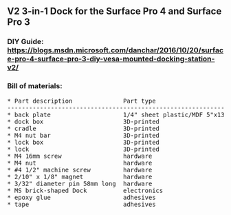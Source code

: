 ## V2 3-in-1 Dock for the Surface Pro 4 and Surface Pro 3
### DIY Guide: https://blogs.msdn.microsoft.com/danchar/2016/10/20/surface-pro-4-surface-pro-3-diy-vesa-mounted-docking-station-v2/
### Bill of materials:

<pre>
* Part description              Part type                      Notes                                        Quantity
--------------------------------------------------------------------------------------------------------------------
* back plate                    1/4" sheet plastic/MDF 5"x13"  lasercut 1/4" acrylic is best                       1
* dock box                      3D-printed                     Print front face down                               1
* cradle                        3D-printed                                                                         1
* M4 nut bar                    3D-printed                                                                         2
* lock box                      3D-printed                                                                         1
* lock                          3D-printed                                                                         1
* M4 16mm screw                 hardware                                                                           6
* M4 nut                        hardware                                                                           6
* #4 1/2" machine screw         hardware                                                                           8
* 2/10" x 1/8" magnet           hardware                       http://www.kjmagnetics.com/proddetail.asp?prod=DH22 3
* 3/32" diameter pin 58mm long  hardware                       try AceHardware batt insulation hangers             1
* MS brick-shaped Dock          electronics                                                                        1
* epoxy glue                    adhesives                      to fasten magnets                                   1
* tape                          adhesives                      to secure dock electronics                          1
</pre>
